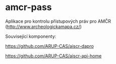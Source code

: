 # amcr-pass

Aplikace pro kontrolu přístupových práv pro AMČR (http://www.archeologickamapa.cz/)

Související komponenty:

https://github.com/ARUP-CAS/aiscr-dapro

https://github.com/ARUP-CAS/aiscr-api-home
